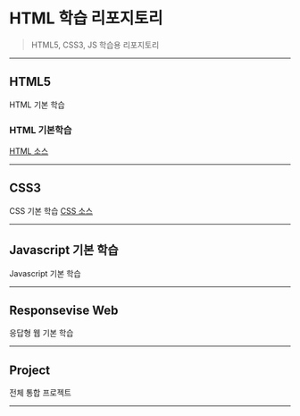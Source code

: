 # HTML 학습 리포지토리 
> HTML5, CSS3, JS 학습용 리포지토리 

----------------


## HTML5
HTML 기본 학습


### HTML 기본학습

[HTML 소스](https://github.com/junseongwoo/StudyHtml/tree/main/01_HTML)


--------------

## CSS3
CSS 기본 학습 
[CSS 소스](https://github.com/junseongwoo/StudyHtml/tree/main/02_CSS)

-------------

## Javascript 기본 학습
Javascript 기본 학습 

-----------------

## Responsevise Web 
응답형 웹 기본 학습


----------------------

## Project 
전체 통합 프로젝트

----


